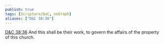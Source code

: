 ```yaml
---
publish: true
tags: [Scripture/DaC, noGraph]
aliases: ["D&C 38:36"]
---
```

[D&C 38:36](https://churchofjesuschrist.org/study/scriptures/dc-testament/dc/38?lang=eng&id=p36#p36) And this shall be their work, to govern the affairs of the property of this church.
